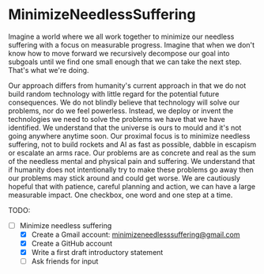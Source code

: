 # MinimizeNeedlessSuffering

Imagine a world where we all work together to minimize our needless suffering with a focus on measurable progress. Imagine that when we don't know how to move forward we recursively decompose our goal into subgoals until we find one small enough that we can take the next step. That's what we're doing.

Our approach differs from humanity's current approach in that we do not build random technology with little regard for the potential future consequences. We do not blindly believe that technology will solve our problems, nor do we feel powerless. Instead, we deploy or invent the technologies we need to solve the problems we have that we have identified. We understand that the universe is ours to mould and it's not going anywhere anytime soon. Our proximal focus is to minimize needless suffering, not to build rockets and AI as fast as possible, dabble in escapism or escalate an arms race. Our problems are as concrete and real as the sum of the needless mental and physical pain and suffering. We understand that if humanity does not intentionally try to make these problems go away then our problems may stick around and could get worse. We are cautiously hopeful that with patience, careful planning and action, we can have a large measurable impact. One checkbox, one word and one step at a time.

TODO:
- [ ] Minimize needless suffering
  - [x] Create a Gmail account: minimizeneedlesssuffering@gmail.com
  - [x] Create a GitHub account
  - [x] Write a first draft introductory statement
  - [ ] Ask friends for input
